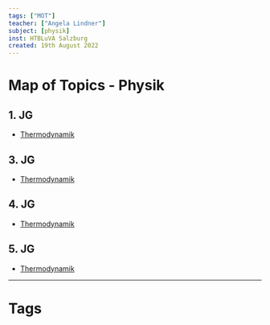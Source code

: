 ```yaml
---
tags: ["MOT"]
teacher: ["Angela Lindner"]
subject: [physik]
inst: HTBLuVA Salzburg
created: 19th August 2022
---
```


# Map of Topics - Physik

## 1. JG

- [Thermodynamik](Thermodynamik.md)

## 3. JG

- [Thermodynamik](Thermodynamik.md)

## 4. JG

- [Thermodynamik](Thermodynamik.md)

## 5. JG

- [Thermodynamik](Thermodynamik.md)

---

# Tags